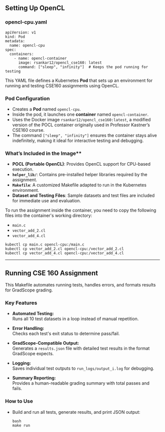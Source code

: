## Setting Up OpenCL
### opencl-cpu.yaml
```
apiVersion: v1
kind: Pod
metadata:
  name: opencl-cpu
spec:
  containers:
    - name: opencl-container
      image: rsankar12/opencl_cse160: latest
      command: ["sleep", "infinity"]  # Keeps the pod running for testing
```

This YAML file defines a Kubernetes **Pod** that sets up an environment for running and testing CSE160 assignments using OpenCL.

### Pod Configuration

- Creates a **Pod** named `opencl-cpu`.
- Inside the pod, it launches one **container** named `opencl-container`.
- Uses the Docker image `rsankar12/opencl_cse160:latest`, a modified version of the POCL container originally used in Professor Kastner’s CSE160 course.
- The command `["sleep", "infinity"]` ensures the container stays alive indefinitely, making it ideal for interactive testing and debugging.

### What’s Included in the Image**

- **POCL (Portable OpenCL)**: Provides OpenCL support for CPU-based execution.
- **`helper_lib/`**: Contains pre-installed helper libraries required by the assignment.
- **`Makefile`**: A customized Makefile adapted to run in the Kubernetes environment.
- **Dataset and Testing Files**: Sample datasets and test files are included for immediate use and evaluation.

To run the assignment inside the container, you need to copy the following files into the container's working directory:

- `main.c`
- `vector_add_2.cl`
- `vector_add_4.cl`

```
kubectl cp main.c opencl-cpu:/main.c
kubectl cp vector_add_2.cl opencl-cpu:/vector_add_2.cl
kubectl cp vector_add_4.cl opencl-cpu:/vector_add_4.cl
```
---
## Running CSE 160 Assignment

This Makefile automates running tests, handles errors, and formats results for GradScope grading.

### Key Features

- **Automated Testing:**  
  Runs all 10 test datasets in a loop instead of manual repetition.

- **Error Handling:**  
  Checks each test's exit status to determine pass/fail.

- **GradScope-Compatible Output:**  
  Generates a `results.json` file with detailed test results in the format GradScope expects.

- **Logging:**  
  Saves individual test outputs to `run_logs/output_i.log` for debugging.

- **Summary Reporting:**  
  Provides a human-readable grading summary with total passes and fails.

### How to Use

- Build and run all tests, generate results, and print JSON output:  
  ```
  bash
  make run
  ```

